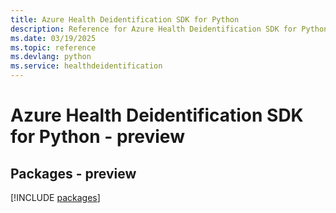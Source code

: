 ```yaml
---
title: Azure Health Deidentification SDK for Python
description: Reference for Azure Health Deidentification SDK for Python
ms.date: 03/19/2025
ms.topic: reference
ms.devlang: python
ms.service: healthdeidentification
---
```

# Azure Health Deidentification SDK for Python - preview
## Packages - preview
[!INCLUDE [packages](health-deidentification-index.md)]